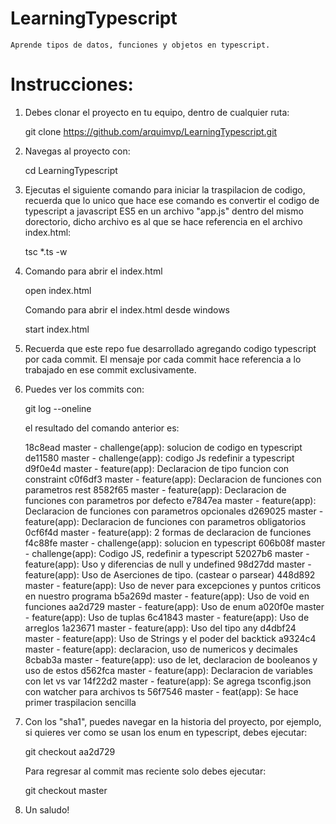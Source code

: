 # LearningTypescript
    Aprende tipos de datos, funciones y objetos en typescript.

# Instrucciones:

1. Debes clonar el proyecto en tu equipo, dentro de cualquier ruta:

    git clone https://github.com/arquimvp/LearningTypescript.git

2. Navegas al proyecto con:

    cd LearningTypescript

3. Ejecutas el siguiente comando para iniciar la traspilacion de codigo, recuerda que lo unico que hace ese comando es convertir     el codigo de typescript a javascript ES5 en un archivo "app.js" dentro del mismo dorectorio, dicho archivo es al que se           hace referencia en el archivo index.html:

    tsc *.ts -w

4. Comando para abrir el index.html

    open index.html

    Comando para abrir el index.html desde windows

    start index.html

5. Recuerda que este repo fue desarrollado agregando codigo typescript por cada commit.
   El mensaje por cada commit hace referencia a lo trabajado en ese commit exclusivamente.

6. Puedes ver los commits con:

    git log --oneline

    el resultado del comando anterior es:

    18c8ead master - challenge(app): solucion de codigo en typescript
    de11580 master - challenge(app): codigo Js redefinir a typescript
    d9f0e4d master - feature(app): Declaracion de tipo funcion con constraint
    c0f6df3 master - feature(app): Declaracion de funciones con parametros rest
    8582f65 master - feature(app): Declaracion de funciones con parametros por defecto
    e7847ea master - feature(app): Declaracion de funciones con parametros opcionales
    d269025 master - feature(app): Declaracion de funciones con parametros obligatorios
    0cf6f4d master - feature(app): 2 formas de declaracion de funciones
    f4c88fe master - challenge(app): solucion en typescript
    606b08f master - challenge(app): Codigo JS, redefinir a typescript
    52027b6 master - feature(app): Uso y diferencias de null y undefined
    98d27dd master - feature(app): Uso de Aserciones de tipo. (castear o parsear)
    448d892 master - feature(app): Uso de never para excepciones y puntos criticos en nuestro programa
    b5a269d master - feature(app): Uso de void en funciones
    aa2d729 master - feature(app): Uso de enum
    a020f0e master - feature(app): Uso de tuplas
    6c41843 master - feature(app): Uso de arreglos
    1a23671 master - feature(app): Uso del tipo any
    d4dbf24 master - feature(app): Uso de Strings y el poder del backtick
    a9324c4 master - feature(app): declaracion, uso de numericos y decimales
    8cbab3a master - feature(app): uso de let, declaracion de booleanos y uso de estos
    d562fca master - feature(app): Declaracion de variables con let vs var
    14f22d2 master - feature(app): Se agrega tsconfig.json con watcher para archivos ts
    56f7546 master - feat(app): Se hace primer traspilacion sencilla

7. Con los "sha1", puedes navegar en la historia del proyecto, por ejemplo, si quieres ver como se usan 
   los enum en typescript, debes ejecutar:

    git checkout aa2d729

    Para regresar al commit mas reciente solo debes ejecutar:

    git checkout master

8. Un saludo!